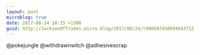 ```yaml
---
layout: post
microblog: true
date: 2017-08-24 18:15 +1300
guid: http://JacksonOfTrades.micro.blog/2017/08/24/t900587450694643712.html
---
```

@pokejungle @withdrawnwitch @adhesivescrap
